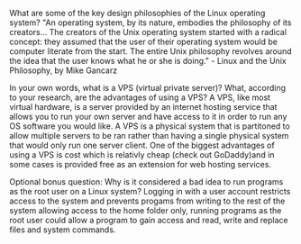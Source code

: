 What are some of the key design philosophies of the Linux operating system?
"An operating system, by its nature, embodies the philosophy of its creators... The creators of the Unix operating system started with a radical concept: they assumed that the user of their operating system would be computer literate from the start. The entire Unix philosophy revolves around the idea that the user knows what he or she is doing." - Linux and the Unix Philosophy, by Mike Gancarz 

In your own words, what is a VPS (virtual private server)? What, according to your research, are the advantages of using a VPS?
A VPS, like most virtual hardware, is a server provided by an internet hosting service that allows you to run your own server and have access to it in order to run any OS software you would like.  A VPS is a physical system that is partitoned to allow multiple servers to be ran rather than having a single physical system that would only run one server client.  One of the biggest advantages of using a VPS is cost which is relativly cheap (check out GoDaddy)and in some cases is provided free as an extension for web hosting services.  

Optional bonus question: Why is it considered a bad idea to run programs as the root user on a Linux system?
Logging in with a user account restricts access to the system and prevents progams from writing to the rest of the system allowing access to the home folder only, running programs as the root user could allow a program to gain access and read, write and replace files and system commands.